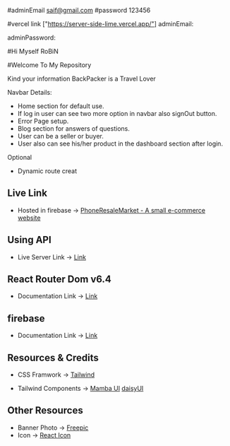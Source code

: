 #adminEmail saif@gmail.com
#password 123456

#vercel link ["https://server-side-lime.vercel.app/"]
adminEmail: <your admin email>

adminPassword: <your admin password>

#Hi Myself RoBiN

#Welcome To My Repository

Kind your information BackPacker is a Travel Lover


Navbar Details:

-  Home section for default use.
-  If log in user can see two more option in navbar also signOut button.
-  Error Page setup.
-  Blog section for answers of questions.
- User can be a seller or buyer.
- User also can see his/her product in the dashboard section after login.

Optional
- Dynamic route creat


## Live Link
-  Hosted in firebase -> [PhoneResaleMarket - A small e-commerce website](https://phone-resale-7158f.web.app/)

## Using API 

-  Live Server Link -> [Link](https://server-side-lime.vercel.app/)


## React Router Dom v6.4 
-  Documentation Link -> [Link](https://reactrouter.com/en/main/start/overview)

## firebase 
- Documentation Link -> [Link](https://firebase.google.com/docs/auth?authuser=0)

## Resources & Credits
-  CSS Framwork -> [Tailwind](https://tailwindcss.com/)

-  Tailwind Components -> 
[Mamba UI](https://www.mambaui.com/)
[daisyUI](https://daisyui.com/)


## Other Resources
-  Banner Photo -> [Freepic](https://www.freepik.com/)
-  Icon -> [React Icon](https://www.flaticon.com/)